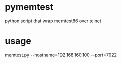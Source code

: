# pymemtest
python script that wrap memtest86 over telnet

# usage
memtest.py --hostname=192.168.160.100 --port=7022
